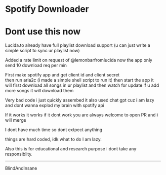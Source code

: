 # Spotify Downloader

# Dont use this now
Lucida.to already have full playlist download support (u can just write a simple script to sync ur playlist now)

Added a rate limit on request of @lemonbarfromlucida now the app only send 10 download req per min

First make spotify app and get client id and client secret<br>
then run aria2c (i made a simple shell script to run it)
then start the app it will first download all songs in ur playlist and then watch for update if u add more songs it will download them


Very bad code i just quickly assembed it also used chat gpt cuz i am lazy and dont wanna explod my brain with spotify api


If it works it works if it dont work you are always welcome to open PR and i will merge


I dont have much time so dont extpect anything

things are hard coded, idk what to do I am lazy.


Also this is for educational and research purpose i dont take any responsiblity.
<hr>

BlindAndInsane
